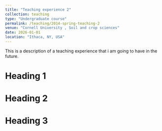 ```yaml
---
title: "Teaching experience 2"
collection: teaching
type: "Undergraduate course"
permalink: /teaching/2014-spring-teaching-2
venue: "Cornell University , Soil and crop sciences"
date: 2026-01-01
location: "Ithaca, NY, USA"
---
```


This is a description of a teaching experience that i am going to have in the future.


Heading 1
======

Heading 2
======

Heading 3
======
